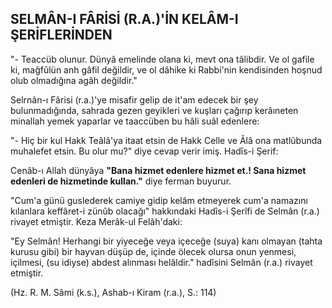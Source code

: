 ## SELMÂN-I FÂRİSİ (R.A.)'İN KELÂM-I ŞERİFLERİNDEN

"- Teaccüb olunur. Dünyâ emelinde olana ki, mevt ona tâlibdir. Ve ol gafile ki, mağfûlün anh gâfil değildir, ve ol dâhike ki Rabbi'nin kendisin­den hoşnud olub olmadığına agâh değildir."

Selrnân-ı Fârisi (r.a.)'ye misafir gelip de it'am edecek bir şey bulunmadığında, sahrada gezen ge­yikleri ve kuşları çağırıp kerâıneten minallah ye­mek yaparlar ve taaccüben bu hâli suâl edenlere:

"- Hiç bir kul Hakk Teâlâ'ya itaat etsin de Hakk Celle ve Âlâ ona matlûbunda muhalefet et­sin. Bu olur mu?" diye cevap verir imiş. Hadîs-i Şerif:

Cenâb-ı Allah dünyâya **"Bana hizmet edenlere hizmet et.! Sana hizmet edenleri de hizmetinde kullan."** diye ferman buyurur.

"Cum'a günü guslederek camiye gidip kelâm et­meyerek cum'a namazını kılanlara keffâret-i zünûb olacağı" hakkındaki Hadîs-i Şerîfi de Selmân (r.a.) rivayet etmiştir. Keza Merâk-ul Felâh'daki:

"Ey Selmân! Herhangi bir yiyeceğe veya içeceğe (suya) kanı olmayan (tahta kurusu gibi) bir hay­van düşüp de, içinde ölecek olursa onun yenmesi, içilmesi, (su idiyse) abdest alınması helâldir." hadîsini Selmân (r.a.) rivayet etmiştir.

(Hz. R. M. Sâmi (k.s.), Ashab-ı Kiram (r.a.), S.: 114)
